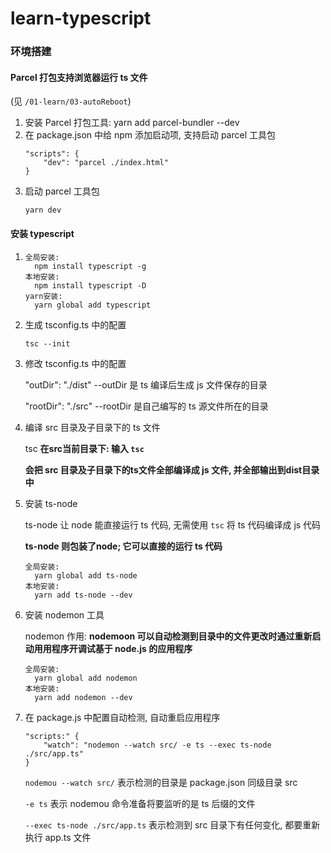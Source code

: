 # learn-typescript

### 环境搭建

#### Parcel 打包支持浏览器运行 ts 文件
(见 `/01-learn/03-autoReboot`)

1. 安装 Parcel 打包工具: yarn add parcel-bundler --dev
2. 在 package.json 中给 npm 添加启动项, 支持启动 parcel 工具包
   ```shell
   "scripts": {
       "dev": "parcel ./index.html"
   }
   ```
3. 启动 parcel 工具包
   ```shell
   yarn dev
   ```

#### 安装 typescript
1. ```shell
   全局安装:
     npm install typescript -g
   本地安装:
     npm install typescript -D
   yarn安装:
     yarn global add typescript
   ```
2. 生成 tsconfig.ts 中的配置
   ```shell
   tsc --init
   ```
3. 修改 tsconfig.ts 中的配置

   "outDir": "./dist"  --outDir 是 ts 编译后生成 js 文件保存的目录

   "rootDir": "./src"  --rootDir 是自己编写的 ts 源文件所在的目录


5. 编译 src 目录及子目录下的 ts 文件

   tsc **在src当前目录下: 输入 `tsc`**

   **会把 src 目录及子目录下的ts文件全部编译成 js 文件, 并全部输出到dist目录中**


6. 安装 ts-node

   ts-node 让 node 能直接运行 ts 代码, 无需使用 `tsc` 将 ts 代码编译成 js 代码

   **ts-node 则包装了node; 它可以直接的运行 ts 代码**

   ```shell
   全局安装:
     yarn global add ts-node
   本地安装:
     yarn add ts-node --dev
   ```
   
7. 安装 nodemon 工具
   
   nodemon 作用: **nodemoon 可以自动检测到目录中的文件更改时通过重新启动用用程序开调试基于 node.js 的应用程序**

   ```shell
   全局安装:
     yarn global add nodemon
   本地安装:
     yarn add nodemon --dev
   ```
   
8. 在 package.js 中配置自动检测, 自动重启应用程序
   ```shell
   "scripts:" {
       "watch": "nodemon --watch src/ -e ts --exec ts-node ./src/app.ts"
   }
   ```
   `nodemou --watch src/` 表示检测的目录是 package.json 同级目录 src
   
   `-e ts` 表示 nodemou 命令准备将要监听的是 ts 后缀的文件

   `--exec ts-node ./src/app.ts` 表示检测到 src 目录下有任何变化, 都要重新执行 app.ts 文件

